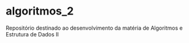 # algoritmos_2
Repositório destinado ao desenvolvimento da matéria de Algoritmos e Estrutura de Dados II
